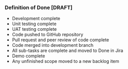 ###  Definition of Done   [DRAFT]

- Development complete
- Unit testing complete
- UAT testing complete
- Code pushed to GitHub repository
- Pull request and peer review of code complete
- Code merged into development branch
- All sub-tasks are complete and moved to Done in Jira
- Demo complete
- Any unfinished scope moved to a new backlog item
